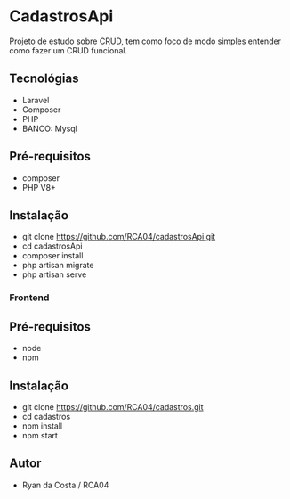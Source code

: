 # CadastrosApi
Projeto de estudo sobre CRUD, tem como foco de modo simples entender como fazer um CRUD funcional.

## Tecnológias
- Laravel
- Composer
- PHP
- BANCO: Mysql

## Pré-requisitos
- composer
- PHP V8+

## Instalação
- git clone https://github.com/RCA04/cadastrosApi.git
- cd cadastrosApi
- composer install
- php artisan migrate
- php artisan serve

### Frontend

## Pré-requisitos
- node
- npm

## Instalação
- git clone https://github.com/RCA04/cadastros.git
- cd cadastros
- npm install
- npm start

## Autor
- Ryan da Costa / RCA04
